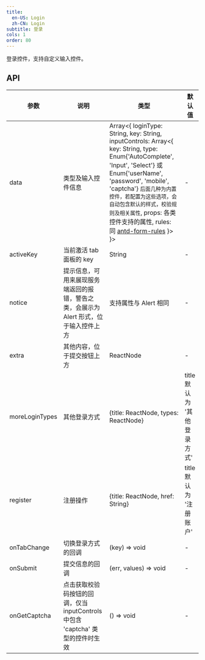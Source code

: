 ```yaml
---
title:
  en-US: Login
  zh-CN: Login
subtitle: 登录
cols: 1
order: 80
---
```


登录控件，支持自定义输入控件。

## API

参数 | 说明 | 类型 | 默认值
----|------|-----|------
data | 类型及输入控件信息 | Array<{ loginType: String, key: String, inputControls: Array<{ key: String, type: Enum{'AutoComplete', 'Input', 'Select'} 或 Enum{'userName', 'password', 'mobile', 'captcha'} `后面几种为内置控件，若配置为这些选项，会自动包含默认的样式，校验规则及相关属性`, props: 各类控件支持的属性, rules: 同 [antd-form-rules](https://ant.design/components/form-cn/#校验规则) }> }> | -
activeKey | 当前激活 tab 面板的 key | String | -
notice | 提示信息，可用来展现服务端返回的报错，警告之类，会展示为 Alert 形式，位于输入控件上方 | 支持属性与 Alert 相同 | -
extra | 其他内容，位于提交按钮上方 | ReactNode | -
moreLoginTypes | 其他登录方式 | {title: ReactNode, types: ReactNode} | title 默认为 '其他登录方式'
register | 注册操作 | {title: ReactNode, href: String} | title 默认为 '注册账户'
onTabChange | 切换登录方式的回调 | (key) => void | -
onSubmit | 提交信息的回调 | (err, values) => void | -
onGetCaptcha | 点击获取校验码按钮的回调，仅当 inputControls 中包含 'captcha' 类型的控件时生效 | () => void | -
